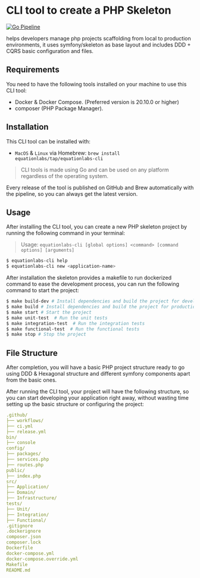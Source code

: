 # CLI tool to create a PHP Skeleton

[![Go Pipeline](https://github.com/Equation-Labs-I-O/eqlabs-tools-php-skeleton-creator/actions/workflows/go_releaser.yaml/badge.svg?branch=main)](https://github.com/Equation-Labs-I-O/eqlabs-tools-php-skeleton-creator/actions/workflows/go_releaser.yaml)

helps developers manage php projects scaffolding from local to production environments, it uses symfony/skeleton as base layout and includes DDD + CQRS basic configuration and files.


## Requirements
You need to have the following tools installed on your machine to use this CLI tool:

- Docker & Docker Compose. (Preferred version is 20.10.0 or higher)
- composer (PHP Package Manager).

## Installation
This CLI tool can be installed with:

- `MacOS` & `Linux` via Homebrew: `brew install equationlabs/tap/equationlabs-cli`

> CLI tools is made using Go and can be used on any platform regardless of the operating system.

Every release of the tool is published on GitHub and Brew automatically with the pipeline, so you can always get the latest version.

## Usage
After installing the CLI tool, you can create a new PHP skeleton project by running the following command in your terminal:

> Usage: `equationlabs-cli [global options] <command> [command options] [arguments]`

```bash
$ equationlabs-cli help
$ equationlabs-cli new <application-name>
```

After installation the skeleton provides a makefile to run dockerized command to ease the development process, you can run the following command to start the project:

```bash
$ make build-dev # Install dependencies and build the project for development
$ make build # Install dependencies and build the project for production
$ make start # Start the project
$ make unit-test  # Run the unit tests
$ make integration-test  # Run the integration tests
$ make functional-test  # Run the functional tests
$ make stop # Stop the project
```

## File Structure
After completion, you will have a basic PHP project structure ready to go using DDD & Hexagonal structure and different symfony components apart from the basic ones.

After running the CLI tool, your project will have the following structure, so you can start developing your application right away, without wasting time setting up the basic structure or configuring the project:

```yaml
.github/
├── workflows/
├── ci.yml
├── release.yml
bin/
├── console
config/
├── packages/
├── services.php
├── routes.php
public/
├── index.php
src/
├── Application/
├── Domain/
├── Infrastructure/
tests/
├── Unit/
├── Integration/
├── Functional/
.gitignore
.dockerignore
composer.json
composer.lock
Dockerfile
docker-compose.yml
docker-compose.override.yml
Makefile
README.md
```